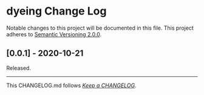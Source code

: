 #   dyeing Change Log

Notable changes to this project will be documented in this file. This project adheres to [Semantic Versioning 2.0.0](http://semver.org/).

##	[0.0.1] - 2020-10-21

Released.

---
This CHANGELOG.md follows [*Keep a CHANGELOG*](http://keepachangelog.com/).
